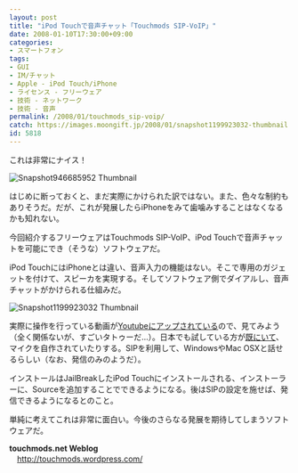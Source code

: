 ```yaml
---
layout: post
title: "iPod Touchで音声チャット「Touchmods SIP-VoIP」"
date: 2008-01-10T17:30:00+09:00
categories:
- スマートフォン
tags: 
- GUI
- IM/チャット
- Apple - iPod Touch/iPhone
- ライセンス - フリーウェア
- 技術 - ネットワーク
- 技術 - 音声
permalink: /2008/01/touchmods_sip-voip/
catch: https://images.moongift.jp/2008/01/snapshot1199923032-thumbnail.png
id: 5818
---
```

これは非常にナイス！  
  
 ![Snapshot946685952 Thumbnail](https://images.moongift.jp/2008/01/snapshot946685952-thumbnail.png)  
  
はじめに断っておくと、まだ実際にかけられた訳ではない。また、色々な制約もありそうだ。だが、これが発展したらiPhoneをみて歯噛みすることはなくなるかも知れない。  
  
今回紹介するフリーウェアはTouchmods SIP-VoIP、iPod Touchで音声チャットを可能にでき（そうな）ソフトウェアだ。  
  
<!--more-->  
iPod TouchにはiPhoneとは違い、音声入力の機能はない。そこで専用のガジェットを付けて、スピーカを実現する。そしてソフトウェア側でダイアルし、音声チャットがかけられる仕組みだ。  
  
 ![Snapshot1199923032 Thumbnail](https://images.moongift.jp/2008/01/snapshot1199923032-thumbnail.png)  
  
実際に操作を行っている動画が[Youtubeにアップされている](http://www.youtube.com/watch?v=TeYeI8-zK6A)ので、見てみよう（全く関係ないが、すごいタトゥーだ…）。日本でも試している方が[既にいて](http://moyashi.air-nifty.com/hitori/2008/01/ipod_touchipod__6b43.html)、マイクを自作されていたりする。SIPを利用して、WindowsやMac OSXと話せるらしい（なお、発信のみのようだ）。  
  
インストールはJailBreakしたiPod Touchにインストールされる、インストーラーに、Sourceを追加することでできるようになる。後はSIPの設定を施せば、発信できるようになるとのこと。  
  
単純に考えてこれは非常に面白い。今後のさらなる発展を期待してしまうソフトウェアだ。  
  
**touchmods.net Weblog**  
　[http://touchmods.wordpress.com/  
](http://touchmods.wordpress.com/)

